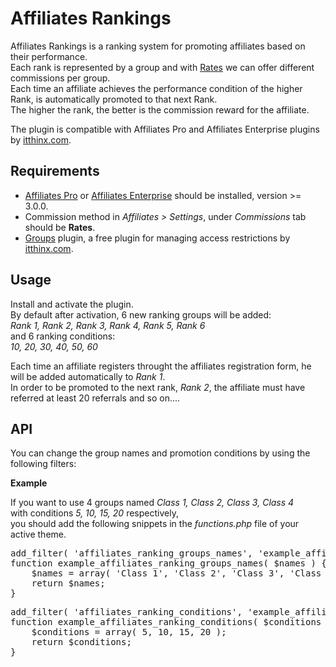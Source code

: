 # Affiliates Rankings
<p>Affiliates Rankings is a ranking system for promoting affiliates based on their performance.<br /> 
Each rank is represented by a group and with <a href="http://docs.itthinx.com/document/affiliates-pro/rates/" target="_blank">Rates</a> we can offer different commissions per group.<br />
Each time an affiliate achieves the performance condition of the higher Rank, is automatically promoted to that next Rank.<br />
The higher the rank, the better is the commission reward for the affiliate.</p>
<p>The plugin is compatible with Affiliates Pro and Affiliates Enterprise plugins by <a href="https://www.itthinx.com/" target="_blank">itthinx.com</a>. </p>

## Requirements
<ul>
<li><a href="https://www.itthinx.com/shop/affiliates-pro/" target="_blank">Affiliates Pro</a> or <a href="https://www.itthinx.com/shop/affiliates-enterprise/" target="_blank">Affiliates Enterprise</a> should be installed, version >= 3.0.0.</li>
  <li>Commission method in <i>Affiliates > Settings</i>, under <i>Commissions</i> tab should be <strong>Rates</strong>.</li>
<li><a href="https://https://wordpress.org/plugins/groups/" target="_blank">Groups</a> plugin, a free plugin for managing access restrictions by <a href="https://www.itthinx.com/" target="_blank">itthinx.com</a>.</li>
</ul>

## Usage
<p>Install and activate the plugin. <br />
By default after activation, 6 new ranking groups will be added: <br />
 <i>Rank 1, Rank 2, Rank 3, Rank 4, Rank 5, Rank 6</i><br />
and 6 ranking conditions:<br />
<i>10, 20, 30, 40, 50, 60</i></p>

<p>Each time an affiliate registers throught the affiliates registration form, he will be added automatically to <i>Rank 1</i>. <br />
In order to be promoted to the next rank, <i>Rank 2</i>, the affiliate must have referred at least 20 referrals and so on....</p>

## API
<p>You can change the group names and promotion conditions by using the following filters:</p>
<p><strong>Example</strong></p>
<p>If you want to use 4 groups named <i>Class 1, Class 2, Class 3, Class 4</i><br />
with conditions <i>5, 10, 15, 20</i> respectively, <br />
you should add the following snippets in the <i>functions.php</i> file of your active theme.</p>

<pre>add_filter( 'affiliates_ranking_groups_names', 'example_affiliates_ranking_groups_names' );
function example_affiliates_ranking_groups_names( $names ) {
	$names = array( 'Class 1', 'Class 2', 'Class 3', 'Class 4' );
	return $names;
}</pre>
<pre>
add_filter( 'affiliates_ranking_conditions', 'example_affiliates_ranking_conditions' );
function example_affiliates_ranking_conditions( $conditions ) {
	$conditions = array( 5, 10, 15, 20 );
	return $conditions;
}</pre>
